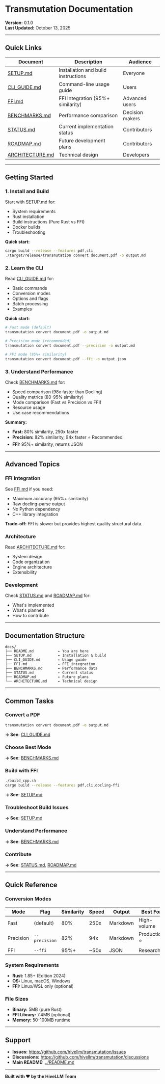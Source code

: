 # Transmutation Documentation

**Version:** 0.1.0  
**Last Updated:** October 13, 2025

---

## Quick Links

| Document | Description | Audience |
|----------|-------------|----------|
| [SETUP.md](SETUP.md) | Installation and build instructions | Everyone |
| [CLI_GUIDE.md](CLI_GUIDE.md) | Command-line usage guide | Users |
| [FFI.md](FFI.md) | FFI integration (95%+ similarity) | Advanced users |
| [BENCHMARKS.md](BENCHMARKS.md) | Performance comparison | Decision makers |
| [STATUS.md](STATUS.md) | Current implementation status | Contributors |
| [ROADMAP.md](ROADMAP.md) | Future development plans | Contributors |
| [ARCHITECTURE.md](ARCHITECTURE.md) | Technical design | Developers |

---

## Getting Started

### 1. Install and Build

Start with [SETUP.md](SETUP.md) for:
- System requirements
- Rust installation
- Build instructions (Pure Rust vs FFI)
- Docker builds
- Troubleshooting

**Quick start:**
```bash
cargo build --release --features pdf,cli
./target/release/transmutation convert document.pdf -o output.md
```

### 2. Learn the CLI

Read [CLI_GUIDE.md](CLI_GUIDE.md) for:
- Basic commands
- Conversion modes
- Options and flags
- Batch processing
- Examples

**Quick start:**
```bash
# Fast mode (default)
transmutation convert document.pdf -o output.md

# Precision mode (recommended)
transmutation convert document.pdf --precision -o output.md

# FFI mode (95%+ similarity)
transmutation convert document.pdf --ffi -o output.json
```

### 3. Understand Performance

Check [BENCHMARKS.md](BENCHMARKS.md) for:
- Speed comparison (98x faster than Docling)
- Quality metrics (80-95% similarity)
- Mode comparison (Fast vs Precision vs FFI)
- Resource usage
- Use case recommendations

**Summary:**
- **Fast:** 80% similarity, 250x faster
- **Precision:** 82% similarity, 94x faster ⭐ Recommended
- **FFI:** 95%+ similarity, returns JSON

---

## Advanced Topics

### FFI Integration

See [FFI.md](FFI.md) if you need:
- Maximum accuracy (95%+ similarity)
- Raw docling-parse output
- No Python dependency
- C++ library integration

**Trade-off:** FFI is slower but provides highest quality structural data.

### Architecture

Read [ARCHITECTURE.md](ARCHITECTURE.md) for:
- System design
- Code organization
- Engine architecture
- Extensibility

### Development

Check [STATUS.md](STATUS.md) and [ROADMAP.md](ROADMAP.md) for:
- What's implemented
- What's planned
- How to contribute

---

## Documentation Structure

```
docs/
├── README.md           ← You are here
├── SETUP.md            ← Installation & build
├── CLI_GUIDE.md        ← Usage guide
├── FFI.md              ← FFI integration
├── BENCHMARKS.md       ← Performance data
├── STATUS.md           ← Current status
├── ROADMAP.md          ← Future plans
└── ARCHITECTURE.md     ← Technical design
```

---

## Common Tasks

### Convert a PDF
```bash
transmutation convert document.pdf -o output.md
```
**→ See:** [CLI_GUIDE.md](CLI_GUIDE.md)

### Choose Best Mode
**→ See:** [BENCHMARKS.md](BENCHMARKS.md#use-case-recommendations)

### Build with FFI
```bash
./build_cpp.sh
cargo build --release --features pdf,cli,docling-ffi
```
**→ See:** [SETUP.md](SETUP.md#2-build-with-ffi-advanced---95-similarity)

### Troubleshoot Build Issues
**→ See:** [SETUP.md](SETUP.md#troubleshooting)

### Understand Performance
**→ See:** [BENCHMARKS.md](BENCHMARKS.md)

### Contribute
**→ See:** [STATUS.md](STATUS.md), [ROADMAP.md](ROADMAP.md)

---

## Quick Reference

### Conversion Modes

| Mode | Flag | Similarity | Speed | Output | Best For |
|------|------|------------|-------|--------|----------|
| Fast | (default) | 80% | 250x | Markdown | High-volume |
| Precision | `--precision` | 82% | 94x | Markdown | Production ⭐ |
| FFI | `--ffi` | 95%+ | ~50x | JSON | Research |

### System Requirements

- **Rust:** 1.85+ (Edition 2024)
- **OS:** Linux, macOS, Windows
- **FFI:** Linux/WSL only (optional)

### File Sizes

- **Binary:** 5MB (pure Rust)
- **FFI Library:** 7.4MB (optional)
- **Memory:** 50-100MB runtime

---

## Support

- **Issues:** https://github.com/hivellm/transmutation/issues
- **Discussions:** https://github.com/hivellm/transmutation/discussions
- **Main README:** [../README.md](../README.md)

---

**Built with ❤️ by the HiveLLM Team**

